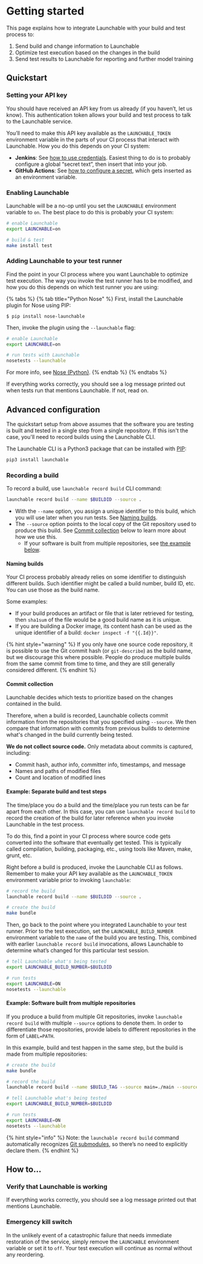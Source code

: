 # Getting started

This page explains how to integrate Launchable with your build and test process to:

1. Send build and change information to Launchable
2. Optimize test execution based on the changes in the build
3. Send test results to Launchable for reporting and further model training 

## Quickstart

### Setting your API key

You should have received an API key from us already \(if you haven’t, let us know\). This authentication token allows your build and test process to talk to the Launchable service.

You’ll need to make this API key available as the `LAUNCHABLE_TOKEN` environment variable in the parts of your CI process that interact with Launchable. How you do this depends on your CI system:

* **Jenkins**: See [how to use credentials](https://support.cloudbees.com/hc/en-us/articles/203802500-Injecting-Secrets-into-Jenkins-Build-Jobs). Easiest thing to do is to probably configure a global “secret text”, then insert that into your job.
* **GitHub Actions**: See [how to configure a secret](https://docs.github.com/en/free-pro-team@latest/actions/reference/encrypted-secrets), which gets inserted as an environment variable.

### Enabling Launchable

Launchable will be a no-op until you set the `LAUNCHABLE` environment variable to `on`. The best place to do this is probably your CI system:

```bash
# enable Launchable
export LAUNCHABLE=on

# build & test
make install test
```

### Adding Launchable to your test runner

Find the point in your CI process where you want Launchable to optimize test execution. The way you invoke the test runner has to be modified, and how you do this depends on which test runner you are using:

{% tabs %}
{% tab title="Python Nose" %}
First, install the Launchable plugin for Nose using PIP:

```text
$ pip install nose-launchable
```

Then, invoke the plugin using the `--launchable` flag:

```bash
# enable Launchable
export LAUNCHABLE=on

# run tests with Launchable
nosetests --launchable
```

For more info, see [Nose \(Python\)](integrations/nose-python.md).
{% endtab %}
{% endtabs %}

If everything works correctly, you should see a log message printed out when tests run that mentions Launchable. If not, read on.

## Advanced configuration

The quickstart setup from above assumes that the software you are testing is built and tested in a single step from a single repository. If this isn't the case, you'll need to record builds using the Launchable CLI.

The Launchable CLI is a Python3 package that can be installed with [PIP](https://pypi.org/):

```bash
pip3 install launchable
```

### Recording a build

To record a build, use `launchable record build` CLI command:

```bash
launchable record build --name $BUILDID --source .
```

* With the `--name` option, you assign a unique identifier to this build, which you will use later when you run tests. See [Naming builds](getting-started.md#naming-builds).
* The `--source` option points to the local copy of the Git repository used to produce this build. See [Commit collection](getting-started.md#commit-collection) below to learn more about how we use this.
  * If your software is built from multiple repositories, see [the example below](getting-started.md#example-software-built-from-multiple-repositories).

#### Naming builds

Your CI process probably already relies on some identifier to distinguish different builds. Such identifier might be called a build number, build ID, etc. You can use those as the build name.

Some examples:

* If your build produces an artifact or file that is later retrieved for testing, then `sha1sum` of the file would be a good build name as it is unique.
* If you are building a Docker image, its content hash can be used as the unique identifier of a build: `docker inspect -f "{{.Id}}"`.

{% hint style="warning" %}
If you only have one source code repository, it is possible to use the Git commit hash \(or `git-describe`\) as the build name, but we discourage this where possible. People do produce multiple builds from the same commit from time to time, and they are still generally considered different.
{% endhint %}

#### Commit collection

Launchable decides which tests to prioritize based on the changes contained in the build.

Therefore, when a build is recorded, Launchable collects commit information from the repositories that you specified using `--source`. We then compare that information with commits from previous builds to determine what's changed in the build currently being tested.

**We do not collect source code.** Only metadata about commits is captured, including:

* Commit hash, author info, committer info, timestamps, and message
* Names and paths of modified files
* Count and location of modified lines

#### Example: Separate build and test steps

The time/place you do a build and the time/place you run tests can be far apart from each other. In this case, you can use `launchable record build` to record the creation of the build for later reference when you invoke Launchable in the test process.

To do this, find a point in your CI process where source code gets converted into the software that eventually get tested. This is typically called compilation, building, packaging, etc., using tools like Maven, make, grunt, etc.

Right before a build is produced, invoke the Launchable CLI as follows. Remember to make your API key available as the `LAUNCHABLE_TOKEN` environment variable prior to invoking `launchable`:

```bash
# record the build
launchable record build --name $BUILDID --source .

# create the build
make bundle
```

Then, go back to the point where you integrated Launchable to your test runner. Prior to the test execution, set the `LAUNCHABLE_BUILD_NUMBER` environment variable to the `name` of the build you are testing. This, combined with earlier `launchable record build` invocations, allows Launchable to determine what’s changed for this particular test session.

```bash
# tell Launchable what's being tested
export LAUNCHABLE_BUILD_NUMBER=$BUILDID

# run tests
export LAUNCHABLE=ON
nosetests --launchable
```

#### Example: Software built from multiple repositories

If you produce a build from multiple Git repositories, invoke `launchable record build` with multiple `--source` options to denote them. In order to differentiate those repositories, provide labels to different repositories in the form of `LABEL=PATH`.

In this example, build and test happen in the same step, but the build is made from multiple repositories:

```bash
# create the build
make bundle

# record the build
launchable record build --name $BUILD_TAG --source main=./main --source lib=./main/lib

# tell Launchable what's being tested
export LAUNCHABLE_BUILD_NUMBER=$BUILDID

# run tests
export LAUNCHABLE=ON
nosetests --launchable
```

{% hint style="info" %}
Note: the `launchable record build` command automatically recognizes [Git submodules](https://www.git-scm.com/book/en/v2/Git-Tools-Submodules), so there’s no need to explicitly declare them.
{% endhint %}

## How to…

### Verify that Launchable is working

If everything works correctly, you should see a log message printed out that mentions Launchable.

### Emergency kill switch

In the unlikely event of a catastrophic failure that needs immediate restoration of the service, simply remove the `LAUNCHABLE` environment variable or set it to `off`. Your test execution will continue as normal without any reordering.

